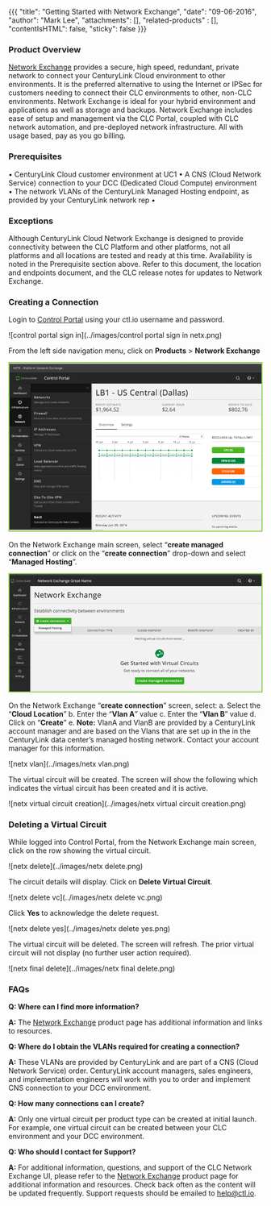 {{{
  "title": "Getting Started with Network Exchange",
  "date": "09-06-2016",
  "author": "Mark Lee",
  "attachments": [],
  "related-products" : [],
  "contentIsHTML": false,
  "sticky": false
}}}

### Product Overview

[Network Exchange](//www.ctl.io/network-exchange/) provides a secure, high speed, redundant, private network to connect your CenturyLink Cloud environment to other environments.  It is the preferred alternative to using the Internet or IPSec for customers needing to connect their CLC environments to other, non-CLC environments.  Network Exchange is ideal for your hybrid environment and applications as well as storage and backups.  Network Exchange includes ease of setup and management via the CLC Portal, coupled with CLC network automation, and pre-deployed network infrastructure.  All with usage based, pay as you go billing.

### Prerequisites

•	CenturyLink Cloud customer environment at UC1
•	A CNS (Cloud Network Service) connection to your DCC (Dedicated Cloud Compute) environment
•	The network VLANs of the CenturyLink Managed Hosting endpoint, as provided by your CenturyLink network rep •

### Exceptions

Although CenturyLink Cloud Network Exchange is designed to provide connectivity between the CLC Platform and other platforms, not all platforms and all locations are tested and ready at this time.  Availability is noted in the Prerequisite section above.  Refer to this document, the location and endpoints document, and the CLC release notes for updates to Network Exchange.

### Creating a Connection

Login to [Control Portal](//control.ctl.io) using your ctl.io username and password.

![control portal sign in](../images/control portal sign in netx.png)

From the left side navigation menu, click on **Products** > **Network Exchange**

![nav menu](../images/navmenunetx.png)

On the Network Exchange main screen, select  “**create managed connection**” or click on the “**create connection**” drop-down and select “**Managed Hosting**”.

![netx home](../images/netxhome.png)

On the Network Exchange “**create connection**” screen, select:
a.	Select the “**Cloud Location**”
b.	Enter the “**Vlan A**” value
c.	Enter the “**Vlan B**” value
d.	Click on “**Create**”
e.	**Note:** VlanA and VlanB are provided by a CenturyLink account manager and are based on the Vlans that are set up in the in the CenturyLink data center’s managed hosting network. Contact your account manager for this information.

![netx vlan](../images/netx vlan.png)

The virtual circuit will be created.  The screen will show the following which indicates the virtual circuit has been created and it is active.

![netx virtual circuit creation](../images/netx virtual circuit creation.png)

### Deleting a Virtual Circuit

While logged into Control Portal, from the Network Exchange main screen, click on the row showing the virtual circuit.

![netx delete](../images/netx delete.png)

The circuit details will display.  Click on **Delete Virtual Circuit**.

![netx delete vc](../images/netx delete vc.png)

Click **Yes** to acknowledge the delete request.

![netx delete yes](../images/netx delete yes.png)

The virtual circuit will be deleted.  The screen will refresh. The prior virtual circuit will not display (no further user action required).

![netx final delete](../images/netx final delete.png)

### FAQs

**Q: Where can I find more information?**

**A:** The [Network Exchange](//www.ctl.io/network-exchange/) product page has additional information and links to resources.

**Q: Where do I obtain the VLANs required for creating a connection?**

**A:** These VLANs are provided by CenturyLink and are part of a CNS (Cloud Network Service) order. CenturyLink account managers, sales engineers, and implementation engineers will work with you to order and implement CNS connection to your DCC environment.

**Q: How many connections can I create?**

**A:** Only one virtual circuit per product type can be created at initial launch.  For example, one virtual circuit can be created between your CLC environment and your DCC environment.

**Q: Who should I contact for Support?**

**A:** For additional information, questions, and support of the CLC Network Exchange UI, please refer to the [Network Exchange](//www.ctl.io/network-exchange/) product page for additional information and resources.  Check back often as the content will be updated frequently.  Support requests should be emailed to [help@ctl.io](mailto:help@ctl.io).
